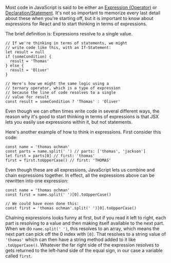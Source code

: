 
Most code in JavaScript is said to be either an [Expression (Operator)](https://developer.mozilla.org/en-US/docs/Web/JavaScript/Guide/Expressions_and_Operators) or [Declaration/Statement](https://developer.mozilla.org/en-US/docs/Web/JavaScript/Reference/Statements). It's not so important to memorize every last detail about these when you're starting off, but it is important to know about expressions for React and to start thinking in terms of expressions.

The brief definition is: Expressions resolve to a single value.
```
// If we're thinking in terms of statements, we might
// write code like this, with an If-Statement:
let result = null
if (someCondition) {
  result = 'Thomas'
} else {
  result = 'Oliver'
}

// Here's how we might the same logic using a
// ternary operator, which is a type of expression
// because the line of code resolves to a single
// value for result
const result = someCondition ? 'Thomas' : 'Oliver'
```
Even though we can often times write code in several different ways, the reason why it's good to start thinking in terms of expressions is that JSX lets you easily use expressions within it, but not statements.

Here's another example of how to think in expressions. First consider this code:
```
const name = 'thomas ochman'
const parts = name.split(' ') // parts: ['thomas', 'jackson']
let first = parts[0] // first: 'thomas'
first = first.toUpperCase() // first: 'THOMAS'
```
Even though these are all expressions, JavaScript lets us combine and chain expressions together. In effect, all the expressions above can be rewritten into one expression:
```
const name = 'thomas ochman'
const first = name.split(' ')[0].toUpperCase()

// We could have even done this:
const first = 'thomas ochman'.split(' ')[0].toUpperCase()
```
Chaining expressions looks funny at first, but if you read it left to right, each part is resolving to a value and then making itself available to the next part. When we do `name.split(' ')`, this resolves to an array, which means the next part can pick off the 0 index with `[0]`. That resolves to a string value of `'thomas'` which can then have a string method added to it like `.toUpperCase()`. Whatever the far right side of the expression resolves to gets returned to the left-hand side of the equal sign, in our case a variable called `first`.